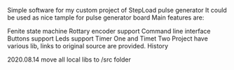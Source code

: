 Simple software for my custom project of StepLoad pulse generator It could be used as nice tample for pulse generator board Main features are:

Fenite state machine
Rottary encoder support
Command line interface
Buttons support
Leds support
Timer One and Timet Two Project have various lib, links to original source are provided.
History

2020.08.14 move all local libs to /src folder
